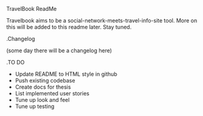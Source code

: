 TravelBook ReadMe

Travelbook aims to be a social-network-meets-travel-info-site tool.
More on this will be added to this readme later. Stay tuned.

.Changelog

(some day there will be a changelog here)

.TO DO

* Update README to HTML style in github
* Push existing codebase
* Create docs for thesis
* List implemented user stories
* Tune up look and feel
* Tune up testing